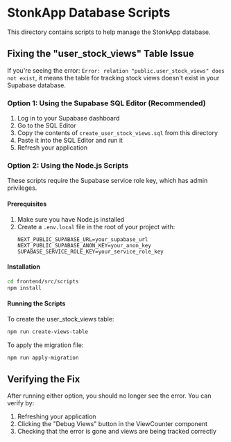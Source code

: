 # StonkApp Database Scripts

This directory contains scripts to help manage the StonkApp database.

## Fixing the "user_stock_views" Table Issue

If you're seeing the error: `Error: relation "public.user_stock_views" does not exist`, it means the table for tracking stock views doesn't exist in your Supabase database.

### Option 1: Using the Supabase SQL Editor (Recommended)

1. Log in to your Supabase dashboard
2. Go to the SQL Editor
3. Copy the contents of `create_user_stock_views.sql` from this directory
4. Paste it into the SQL Editor and run it
5. Refresh your application

### Option 2: Using the Node.js Scripts

These scripts require the Supabase service role key, which has admin privileges.

#### Prerequisites

1. Make sure you have Node.js installed
2. Create a `.env.local` file in the root of your project with:
   ```
   NEXT_PUBLIC_SUPABASE_URL=your_supabase_url
   NEXT_PUBLIC_SUPABASE_ANON_KEY=your_anon_key
   SUPABASE_SERVICE_ROLE_KEY=your_service_role_key
   ```

#### Installation

```bash
cd frontend/src/scripts
npm install
```

#### Running the Scripts

To create the user_stock_views table:

```bash
npm run create-views-table
```

To apply the migration file:

```bash
npm run apply-migration
```

## Verifying the Fix

After running either option, you should no longer see the error. You can verify by:

1. Refreshing your application
2. Clicking the "Debug Views" button in the ViewCounter component
3. Checking that the error is gone and views are being tracked correctly 